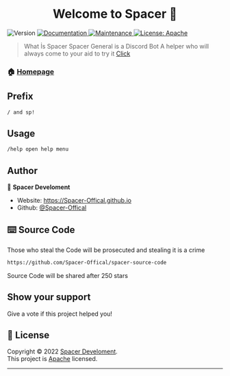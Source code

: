 <h1 align="center">Welcome to Spacer 👋</h1>
<p>
  <img alt="Version" src="https://img.shields.io/badge/version-1.2.8-blue.svg?cacheSeconds=2592000" />
  <a href="https://github.com/kefranabg/readme-md-generator#readme" target="_blank">
    <img alt="Documentation" src="https://img.shields.io/badge/documentation-yes-brightgreen.svg" />
  </a>
  <a href="https://github.com/kefranabg/readme-md-generator/graphs/commit-activity" target="_blank">
    <img alt="Maintenance" src="https://img.shields.io/badge/Maintained%3F-yes-green.svg" />
  </a>
  <a href="https://github.com/Spacer-Offical/spacerl-sance/blob/main/LICENSE" target="_blank">
    <img alt="License: Apache" src="https://img.shields.io/github/license/Spacer-Offical/Spacer" />
  </a>
</p>

> What İs Spacer 
>Spacer General is a Discord Bot
>A helper who will always come to your aid
>to try it <a href="https://discord.com/oauth2/authorize?client_id=986550453271670805&permissions=8&redirect_uri=https%3A%2F%2Fspacer-offical.github.io&response_type=code&scope=bot%20identify">Click</a>

### 🏠 [Homepage](Spacer-Offical.github.io)

## Prefix

```sh
/ and sp!
```

## Usage

```sh
/help open help menu
```


## Author

👤 **Spacer Develoment**

* Website: https://Spacer-Offical.github.io
* Github: [@Spacer-Offical](https://github.com/Spacer-Offical)

## ⌨️ Source Code

Those who steal the Code will be prosecuted and stealing it is a crime 
```sh
https://github.com/Spacer-Offical/spacer-source-code
```
Source Code will be shared after 250 stars

## Show your support

Give a vote if this project helped you!

## 📝 License

Copyright © 2022 [Spacer Develoment](https://github.com/Spacer-Offical).<br />
This project is [Apache](https://github.com/Spacer-Offical/spacer-source-code/blob/main/LICENSE) licensed.

***
